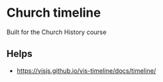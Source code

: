 # Church timeline

Built for the Church History course

## Helps
- https://visjs.github.io/vis-timeline/docs/timeline/

